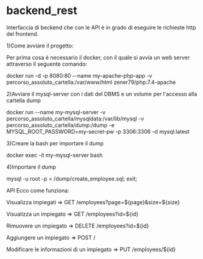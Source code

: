 # backend_rest

Interfaccia di beckend che con le API è in grado di eseguire le richieste http del frontend.

1)Come avviare il progetto:

Per prima cosa è necessario il docker, con il quale si avvia un web server attraverso il seguente comando:

docker run -d -p 8080:80 --name my-apache-php-app -v percorso_assoluto_cartella:/var/www/html zener79/php:7.4-apache

2)Avviare il mysql-server con i dati del DBMS e un volume per l'accesso alla cartella dump

docker run --name my-mysql-server -v percorso_assoluto_cartella/mysqldata:/var/lib/mysql -v percorso_assoluto_cartella/dump:/dump -e MYSQL_ROOT_PASSWORD=my-secret-pw -p 3306:3306 -d mysql:latest

3)Creare la bash per importare il dump

docker exec -it my-mysql-server bash

4)Importare il dump

mysql -u root -p < /dump/create_employee.sql; exit;

API
Ecco come funziona:

Visualizza impiegati    => GET /employees?page=${page}&size=${size}

Visualizza un impiegato => GET /employees?id=${id}

Rimuovere un impiegato  => DELETE /employees?id=${id}

Aggiungere un impiegato => POST /

Modificare le informazioni di un impiegato => PUT /employees/${id} 


